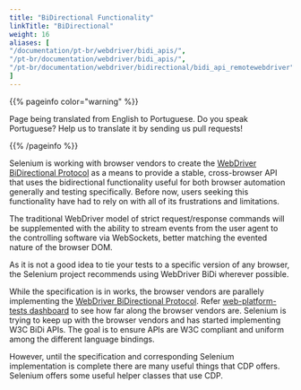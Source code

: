 ```yaml
---
title: "BiDirectional Functionality"
linkTitle: "BiDirectional"
weight: 16
aliases: [
"/documentation/pt-br/webdriver/bidi_apis/",
"/pt-br/documentation/webdriver/bidi_apis/",
"/pt-br/documentation/webdriver/bidirectional/bidi_api_remotewebdriver"
]
---
```


{{% pageinfo color="warning" %}}
<p class="lead">
   <i class="fas fa-language d-4"></i>
   Page being translated from
   English to Portuguese. Do you speak Portuguese? Help us to translate
   it by sending us pull requests!
</p>
{{% /pageinfo %}}

Selenium is working with browser vendors to create the
[WebDriver BiDirectional Protocol](https://w3c.github.io/webdriver-bidi/)
as a means to provide a stable, cross-browser API that uses the bidirectional
functionality useful for both browser automation generally and testing specifically.
Before now, users seeking this functionality have had to rely on
with all of its frustrations and limitations.

The traditional WebDriver model of strict request/response commands will be supplemented
with the ability to stream events from the user agent to the controlling software via WebSockets,
better matching the evented nature of the browser DOM.

As it is not a good idea to tie your tests to a specific version of any browser, the
Selenium project recommends using WebDriver BiDi wherever possible.

While the specification is in works, the browser vendors are parallely implementing
the [WebDriver BiDirectional Protocol](https://w3c.github.io/webdriver-bidi/).
Refer [web-platform-tests dashboard](https://wpt.fyi/results/webdriver/tests/bidi?label=experimental&label=master&aligned&view=subtest)
to see how far along the browser vendors are.
Selenium is trying to keep up with the browser vendors and has started implementing W3C BiDi APIs.
The goal is to ensure APIs are W3C compliant and uniform among the different language bindings.

However, until the specification and corresponding Selenium implementation is complete there are many useful things that
CDP offers. Selenium offers some useful helper classes that use CDP.